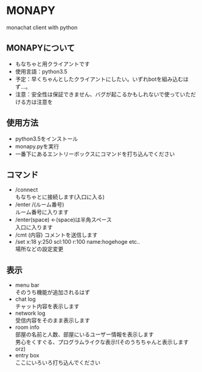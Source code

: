 # MONAPY
monachat client with python
## MONAPYについて
+ もなちゃと用クライアントです
+ 使用言語：python3.5
+ 予定：早くちゃんとしたクライアントにしたい。いずれbotを組み込むはず…。
+ 注意：安全性は保証できません、バグが起こるかもしれないで使っていただける方は注意を

## 使用方法
+ python3.5をインストール
+ monapy.pyを実行
+ 一番下にあるエントリーボックスにコマンドを打ち込んでください

## コマンド
+ /connect  
 もなちゃとに接続します(入口に入る)
+ /enter /(ルーム番号)  
 ルーム番号に入ります
+ /enter(space) ←(space)は半角スペース  
 入口に入ります
+ /cmt (内容)
 コメントを送信します
+ /set x:18 y:250 scl:100 r:100 name:hogehoge etc..  
 場所などの設定変更

## 表示
+ menu bar  
 そのうち機能が追加されるはず
+ chat log  
 チャット内容を表示します
+ network log  
 受信内容をそのまま表示します
+ room info  
 部屋の名前と人数、部屋にいるユーザー情報を表示します  
 男心をくすぐる、プログラムライクな表示!(そのうちちゃんと表示しますorz)
+ entry box  
 ここにいろいろ打ち込んでください
